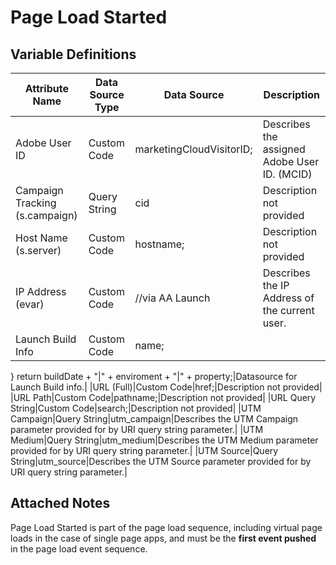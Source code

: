 # Page Load Started

### 

## Variable Definitions

| Attribute Name|Data Source Type|Data Source|Description|
| --- | --- | --- | --- |
|Adobe User ID|Custom Code|marketingCloudVisitorID;|Describes the assigned Adobe User ID. \(MCID\)|
|Campaign Tracking (s.campaign)|Query String|cid|Description not provided|
|Host Name (s.server)|Custom Code|hostname;|Description not provided|
|IP Address (evar)|Custom Code|//via AA Launch|Describes the IP Address of the current user.|
|Launch Build Info|Custom Code|name;
}
return  buildDate  + "|" + enviroment + "|" + property;|Datasource for Launch Build info.|
|URL (Full)|Custom Code|href;|Description not provided|
|URL Path|Custom Code|pathname;|Description not provided|
|URL Query String|Custom Code|search;|Description not provided|
|UTM Campaign|Query String|utm_campaign|Describes the UTM Campaign parameter provided for by URI query string parameter.|
|UTM Medium|Query String|utm_medium|Describes the UTM Medium parameter provided for by URI query string parameter.|
|UTM Source|Query String|utm_source|Describes the UTM Source parameter provided for by URI query string parameter.|

## Attached Notes

<p class="p1"><span class="s1">Page Load Started is part of the page load sequence, including virtual page loads in the case of single page apps, and must be the <strong>first event pushed</strong> in the page load event sequence.</span></p>